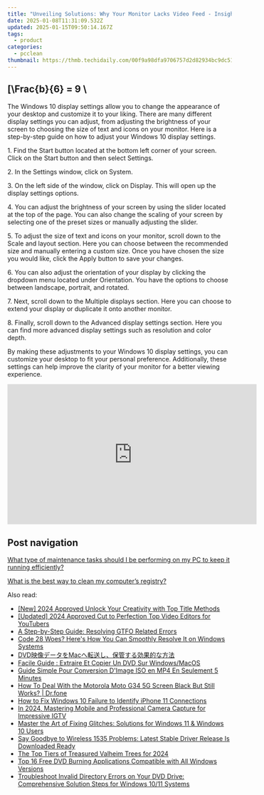 ```yaml
---
title: "Unveiling Solutions: Why Your Monitor Lacks Video Feed - Insights by YL Computing"
date: 2025-01-08T11:31:09.532Z
updated: 2025-01-15T09:50:14.167Z
tags:
  - product
categories:
  - pcclean
thumbnail: https://thmb.techidaily.com/00f9a98dfa9706757d2d82934bc9dc5159ac52a4f0751dc6a02d7459f2560fde.jpg
---
```


## \[\Frac{b}{6} = 9 \

The Windows 10 display settings allow you to change the appearance of your desktop and customize it to your liking. There are many different display settings you can adjust, from adjusting the brightness of your screen to choosing the size of text and icons on your monitor. Here is a step-by-step guide on how to adjust your Windows 10 display settings. 

1\. Find the Start button located at the bottom left corner of your screen. Click on the Start button and then select Settings.

2\. In the Settings window, click on System.

3\. On the left side of the window, click on Display. This will open up the display settings options. 

4\. You can adjust the brightness of your screen by using the slider located at the top of the page. You can also change the scaling of your screen by selecting one of the preset sizes or manually adjusting the slider.

5\. To adjust the size of text and icons on your monitor, scroll down to the Scale and layout section. Here you can choose between the recommended size and manually entering a custom size. Once you have chosen the size you would like, click the Apply button to save your changes.

6\. You can also adjust the orientation of your display by clicking the dropdown menu located under Orientation. You have the options to choose between landscape, portrait, and rotated.

7\. Next, scroll down to the Multiple displays section. Here you can choose to extend your display or duplicate it onto another monitor.

8\. Finally, scroll down to the Advanced display settings section. Here you can find more advanced display settings such as resolution and color depth. 

By making these adjustments to your Windows 10 display settings, you can customize your desktop to fit your personal preference. Additionally, these settings can help improve the clarity of your monitor for a better viewing experience.

<!-- affiliate ads begin -->
<iframe width="560" height="315" src="https://www.youtube.com/embed/yr0yS_Ywrjs?si=QxzYiX1KmUaExmlo" title="YouTube video player" frameborder="0" allow="accelerometer; autoplay; clipboard-write; encrypted-media; gyroscope; picture-in-picture; web-share" referrerpolicy="strict-origin-when-cross-origin" allowfullscreen></iframe>
<!-- affiliate ads end -->

## Post navigation

[What type of maintenance tasks should I be performing on my PC to keep it running efficiently?](https://tools.techidaily.com/pcclean/products/)

[What is the best way to clean my computer’s registry?](https://tools.techidaily.com/pcclean/products/)

<ins class="adsbygoogle"
     style="display:block"
     data-ad-format="autorelaxed"
     data-ad-client="ca-pub-7571918770474297"
     data-ad-slot="1223367746"></ins>

<ins class="adsbygoogle"
     style="display:block"
     data-ad-client="ca-pub-7571918770474297"
     data-ad-slot="8358498916"
     data-ad-format="auto"
     data-full-width-responsive="true"></ins>

<span class="atpl-alsoreadstyle">Also read:</span>
<div><ul>
<li><a href="https://fox-cloud.techidaily.com/new-2024-approved-unlock-your-creativity-with-top-title-methods/"><u>[New] 2024 Approved Unlock Your Creativity with Top Title Methods</u></a></li>
<li><a href="https://facebook-video-share.techidaily.com/updated-2024-approved-cut-to-perfection-top-video-editors-for-youtubers/"><u>[Updated] 2024 Approved Cut to Perfection Top Video Editors for YouTubers</u></a></li>
<li><a href="https://program-issues.techidaily.com/a-step-by-step-guide-resolving-gtfo-related-errors/"><u>A Step-by-Step Guide: Resolving GTFO Related Errors</u></a></li>
<li><a href="https://tech-renaissance.techidaily.com/code-28-woes-heres-how-you-can-smoothly-resolve-it-on-windows-systems/"><u>Code 28 Woes? Here's How You Can Smoothly Resolve It on Windows Systems</u></a></li>
<li><a href="https://discover-alternatives.techidaily.com/1725288446088-dvdmac/"><u>DVD映像データをMacへ転送し、保管する効果的な方法</u></a></li>
<li><a href="https://discover-alternatives.techidaily.com/facile-guide-extraire-et-copier-un-dvd-sur-windowsmacos/"><u>Facile Guide : Extraire Et Copier Un DVD Sur Windows/MacOS</u></a></li>
<li><a href="https://discover-alternatives.techidaily.com/guide-simple-pour-conversion-dimage-iso-en-mp4-en-seulement-5-minutes/"><u>Guide Simple Pour Conversion D'Image ISO en MP4 En Seulement 5 Minutes</u></a></li>
<li><a href="https://change-location.techidaily.com/how-to-deal-with-the-motorola-moto-g34-5g-screen-black-but-still-works-drfone-by-drfone-fix-android-problems-fix-android-problems/"><u>How To Deal With the Motorola Moto G34 5G Screen Black But Still Works? | Dr.fone</u></a></li>
<li><a href="https://discover-alternatives.techidaily.com/how-to-fix-windows-10-failure-to-identify-iphone-11-connections/"><u>How to Fix Windows 10 Failure to Identify iPhone 11 Connections</u></a></li>
<li><a href="https://instagram-video-recordings.techidaily.com/in-2024-mastering-mobile-and-professional-camera-capture-for-impressive-igtv/"><u>In 2024, Mastering Mobile and Professional Camera Capture for Impressive IGTV</u></a></li>
<li><a href="https://techno-recovery.techidaily.com/master-the-art-of-fixing-glitches-solutions-for-windows-11-and-windows-10-users/"><u>Master the Art of Fixing Glitches: Solutions for Windows 11 & Windows 10 Users</u></a></li>
<li><a href="https://driver-download.techidaily.com/say-goodbye-to-wireless-1535-problems-latest-stable-driver-release-is-downloaded-ready/"><u>Say Goodbye to Wireless 1535 Problems: Latest Stable Driver Release Is Downloaded Ready</u></a></li>
<li><a href="https://desktop-recording.techidaily.com/the-top-tiers-of-treasured-valheim-trees-for-2024/"><u>The Top Tiers of Treasured Valheim Trees for 2024</u></a></li>
<li><a href="https://discover-alternatives.techidaily.com/top-16-free-dvd-burning-applications-compatible-with-all-windows-versions/"><u>Top 16 Free DVD Burning Applications Compatible with All Windows Versions</u></a></li>
<li><a href="https://discover-alternatives.techidaily.com/troubleshoot-invalid-directory-errors-on-your-dvd-drive-comprehensive-solution-steps-for-windows-1011-systems/"><u>Troubleshoot Invalid Directory Errors on Your DVD Drive: Comprehensive Solution Steps for Windows 10/11 Systems</u></a></li>
</ul></div>

